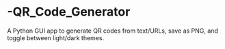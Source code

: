 # -QR_Code_Generator
A Python GUI app to generate QR codes from text/URLs, save as PNG, and toggle between light/dark themes.
